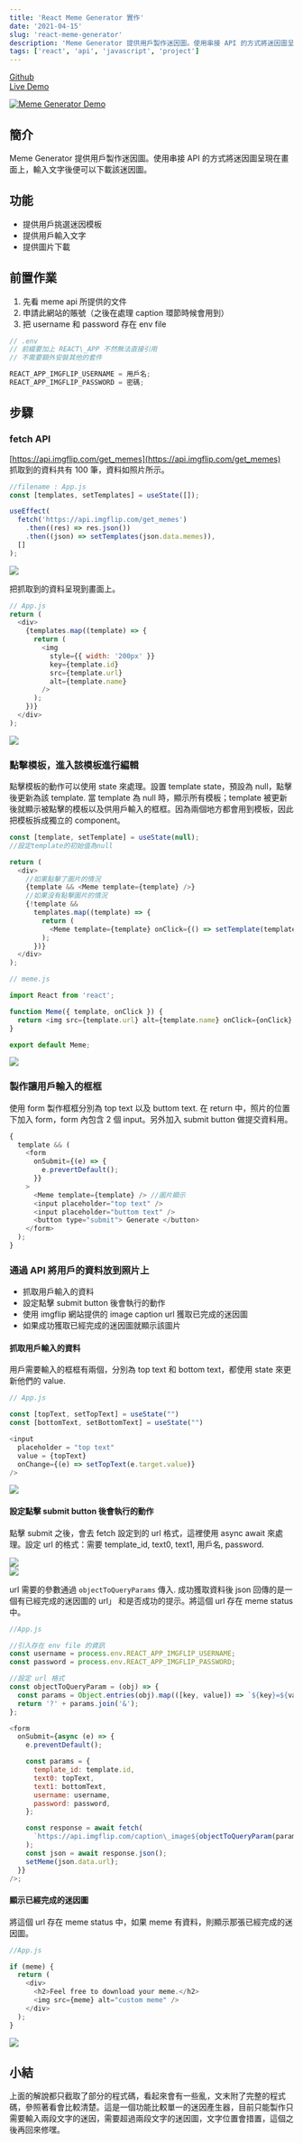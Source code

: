 ```yaml
---
title: 'React Meme Generator 實作'
date: '2021-04-15'
slug: 'react-meme-generator'
description: 'Meme Generator 提供用戶製作迷因圖。使用串接 API 的方式將迷因圖呈現在畫面上，輸入文字後便可以下載該迷因圖。'
tags: ['react', 'api', 'javascript', 'project']
---
```


[Github](https://github.com/Winnie0609/meme-generator)  
[Live Demo](https://winnie0609.github.io/meme-generator/)

[![Meme Generator Demo](https://i.imgur.com/OixZDnw.gif)](https://i.imgur.com/OixZDnw.gif)

## 簡介

Meme Generator 提供用戶製作迷因圖。使用串接 API 的方式將迷因圖呈現在畫面上，輸入文字後便可以下載該迷因圖。

## 功能

- 提供用戶挑選迷因模板
- 提供用戶輸入文字
- 提供圖片下載

## 前置作業

1.  先看 meme api 所提供的文件
2.  申請此網站的賬號（之後在處理 caption 環節時候會用到）
3.  把 username 和 password 存在 env file

```js
// .env
// 前綴要加上 REACT\_APP 不然無法直接引用
// 不需要額外安裝其他的套件

REACT_APP_IMGFLIP_USERNAME = 用戶名;
REACT_APP_IMGFLIP_PASSWORD = 密碼;
```

## 步驟

### fetch API

[https://api.imgflip.com/get_memes](https://api.imgflip.com/get_memes)  
抓取到的資料共有 100 筆，資料如照片所示。

```js
//filename : App.js
const [templates, setTemplates] = useState([]);

useEffect(
  fetch('https://api.imgflip.com/get_memes')
    .then((res) => res.json())
    .then((json) => setTemplates(json.data.memes)),
  []
);
```

[![](https://i.imgur.com/xa7u0Xa.png)](https://i.imgur.com/xa7u0Xa.png)

把抓取到的資料呈現到畫面上。

```js
// App.js
return (
  <div>
    {templates.map((template) => {
      return (
        <img
          style={{ width: '200px' }}
          key={template.id}
          src={template.url}
          alt={template.name}
        />
      );
    })}
  </div>
);
```

[![](https://i.imgur.com/aRyql7i.jpg)](https://i.imgur.com/aRyql7i.jpg)

### 點擊模板，進入該模板進行編輯

點擊模板的動作可以使用 state 來處理。設置 template state，預設為 null，點擊後更新為該 template. 當 template 為 null 時，顯示所有模板；template 被更新後就顯示被點擊的模板以及供用戶輸入的框框。因為兩個地方都會用到模板，因此把模板拆成獨立的 component。

```js
const [template, setTemplate] = useState(null);
//設定template的初始值為null

return (
  <div>
    //如果點擊了圖片的情況
    {template && <Meme template={template} />}
    //如果沒有點擊圖片的情況
    {!template &&
      templates.map((template) => {
        return (
          <Meme template={template} onClick={() => setTemplate(template)} />
        );
      })}
  </div>
);
```

```js
// meme.js

import React from 'react';

function Meme({ template, onClick }) {
  return <img src={template.url} alt={template.name} onClick={onClick} />;
}

export default Meme;
```

[![](https://i.imgur.com/nOkeqfK.gif)](https://i.imgur.com/nOkeqfK.gif)

### 製作讓用戶輸入的框框

使用 form 製作框框分別為 top text 以及 buttom text. 在 return 中，照片的位置下加入 form，form 內包含 2 個 input。另外加入 submit button 做提交資料用。

```js
{
  template && (
    <form
      onSubmit={(e) => {
        e.prevertDefault();
      }}
    >
      <Meme template={template} /> //圖片顯示
      <input placeholder="top text" />
      <input placeholder="buttom text" />
      <button type="submit"> Generate </button>
    </form>
  );
}
```

### 通過 API 將用戶的資料放到照片上

- 抓取用戶輸入的資料
- 設定點擊 submit button 後會執行的動作
- 使用 imgflip 網站提供的 image caption url 獲取已完成的迷因圖
- 如果成功獲取已經完成的迷因圖就顯示該圖片

#### 抓取用戶輸入的資料

用戶需要輸入的框框有兩個，分別為 top text 和 bottom text，都使用 state 來更新他們的 value.

```js
// App.js

const [topText, setTopText] = useState("")
const [bottomText, setBottomText] = useState("")

<input
  placeholder = "top text"
  value = {topText}
  onChange={(e) => setTopText(e.target.value)}
/>
```

[![](https://i.imgur.com/gKqMmkh.png)](https://i.imgur.com/gKqMmkh.png)

#### 設定點擊 submit button 後會執行的動作

點擊 submit 之後，會去 fetch 設定到的 url 格式，這裡使用 async await 來處理。設定 url 的格式：需要 template_id, text0, text1, 用戶名, password.

[![](https://i.imgur.com/mWGDJl0.png)](https://i.imgur.com/mWGDJl0.png)  
[![](https://i.imgur.com/RcQb6Un.png)](https://i.imgur.com/RcQb6Un.png)

url 需要的參數通過 `objectToQueryParams` 傳入. 成功獲取資料後 json 回傳的是一個有已經完成的迷因圖的 url」 和是否成功的提示。將這個 url 存在 meme status 中。

```js
//App.js

//引入存在 env file 的資訊
const username = process.env.REACT_APP_IMGFLIP_USERNAME;
const password = process.env.REACT_APP_IMGFLIP_PASSWORD;

//設定 url 格式
const objectToQueryParam = (obj) => {
  const params = Object.entries(obj).map(([key, value]) => `${key}=${value}`);
  return '?' + params.join('&');
};

<form
  onSubmit={async (e) => {
    e.preventDefault();

    const params = {
      template_id: template.id,
      text0: topText,
      text1: bottomText,
      username: username,
      password: password,
    };

    const response = await fetch(
      `https://api.imgflip.com/caption\_image${objectToQueryParam(params)}`
    );
    const json = await response.json();
    setMeme(json.data.url);
  }}
/>;
```

#### 顯示已經完成的迷因圖

將這個 url 存在 meme status 中，如果 meme 有資料，則顯示那張已經完成的迷因圖。

```js
//App.js

if (meme) {
  return (
    <div>
      <h2>Feel free to download your meme.</h2>
      <img src={meme} alt="custom meme" />
    </div>
  );
}
```

[![](https://i.imgur.com/r2J4zae.png)](https://i.imgur.com/r2J4zae.png)

## 小結

上面的解說都只截取了部分的程式碼，看起來會有一些亂，文末附了完整的程式碼，參照著看會比較清楚。這是一個功能比較單一的迷因產生器，目前只能製作只需要輸入兩段文字的迷因，需要超過兩段文字的迷因圖，文字位置會措置，這個之後再回來修嘿。
